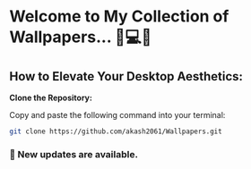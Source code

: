 # Welcome to My Collection of Wallpapers... 💫💻🌌

## How to Elevate Your Desktop Aesthetics:

 **Clone the Repository:**
 
   Copy and paste the following command into your terminal:
   ```bash
   git clone https://github.com/akash2061/Wallpapers.git
   ```
### 🚀 New updates are available.
